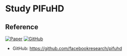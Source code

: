 # Study PIFuHD

## Reference

[![Paper](https://img.shields.io/badge/arxiv-report-red)](https://arxiv.org/pdf/2004.00452.pdf)
[![GitHub](https://img.shields.io/badge/GitHub-#181717?style=for-the-badge&logo=GitHub&logoColor=white>
)](https://github.com/facebookresearch/pifuhd)
- GitHub: https://github.com/facebookresearch/pifuhd
